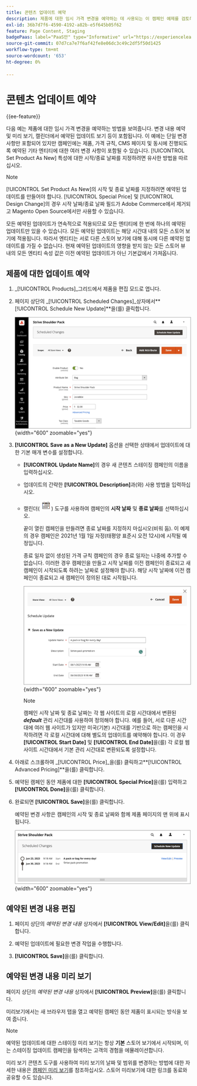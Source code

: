```yaml
---
title: 콘텐츠 업데이트 예약
description: 제품에 대한 임시 가격 변경을 예약하는 데 사용되는 이 캠페인 예제를 검토하십시오.
exl-id: 36b7d7f6-4590-4192-a82b-e5f645b05f62
feature: Page Content, Staging
badgePaas: label="PaaS만" type="Informative" url="https://experienceleague.adobe.com/en/docs/commerce/user-guides/product-solutions" tooltip="Adobe Commerce 온 클라우드 프로젝트(Adobe 관리 PaaS 인프라) 및 온프레미스 프로젝트에만 적용됩니다."
source-git-commit: 07d7ca7e7f6af42fe8e06dc3c49c2df5f50d1425
workflow-type: tm+mt
source-wordcount: '653'
ht-degree: 0%

---
```


# 콘텐츠 업데이트 예약

{{ee-feature}}

다음 예는 제품에 대한 임시 가격 변경을 예약하는 방법을 보여줍니다. 변경 내용 예약 및 미리 보기, 캘린더에서 예약된 업데이트 보기 등이 포함됩니다. 이 예에는 단일 변경 사항만 포함되어 있지만 캠페인에는 제품, 가격 규칙, CMS 페이지 및 동시에 진행되도록 예약된 기타 엔티티에 대한 여러 변경 사항이 포함될 수 있습니다. [!UICONTROL Set Product As New] 특성에 대한 시작/종료 날짜를 지정하려면 유사한 방법을 따르십시오.

>[!NOTE]
>[!UICONTROL Set Product As New]의 시작 및 종료 날짜를 지정하려면 예약된 업데이트를 만들어야 합니다. [!UICONTROL Special Price] 및 [!UICONTROL Design Change]의 경우 시작 날짜/종료 날짜 필드가 Adobe Commerce에서 제거되고 Magento Open Source에서만 사용할 수 있습니다.
>
>모든 예약된 업데이트가 연속적으로 적용되므로 모든 엔티티에 한 번에 하나의 예약된 업데이트만 있을 수 있습니다. 모든 예약된 업데이트는 해당 시간대 내의 모든 스토어 보기에 적용됩니다. 따라서 엔티티는 서로 다른 스토어 보기에 대해 동시에 다른 예약된 업데이트를 가질 수 없습니다. 현재 예약된 업데이트의 영향을 받지 않는 모든 스토어 뷰 내의 모든 엔티티 속성 값은 이전 예약된 업데이트가 아닌 기본값에서 가져옵니다.

## 제품에 대한 업데이트 예약

1. _[!UICONTROL Products]_그리드에서 제품을 편집 모드로 엽니다.

1. 페이지 상단의 _[!UICONTROL Scheduled Changes]_상자에서&#x200B;**[!UICONTROL Schedule New Update]**을(를) 클릭합니다.

   ![새 업데이트 예약](./assets/content-staging-product-schedule-new-update.png){width="600" zoomable="yes"}

1. **[!UICONTROL Save as a New Update]** 옵션을 선택한 상태에서 업데이트에 대한 기본 매개 변수를 설정합니다.

   - **[!UICONTROL Update Name]**&#x200B;의 경우 새 콘텐츠 스테이징 캠페인의 이름을 입력하십시오.

   - 업데이트의 간략한 **[!UICONTROL Description]**&#x200B;과(와) 사용 방법을 입력하십시오.

   - 캘린더(![캘린더 아이콘](../assets/icon-calendar.png)) 도구를 사용하여 캠페인의 **시작 날짜** 및 **종료 날짜**&#x200B;를 선택하십시오.

     끝이 열린 캠페인을 만들려면 종료 날짜를 지정하지 마십시오(비워 둠). 이 예제의 경우 캠페인은 2021년 1월 1일 자정(태평양 표준시 오전 12시)에 시작될 예정입니다.


     종료 일자 없이 생성된 가격 규칙 캠페인의 경우 종료 일자는 나중에 추가할 수 없습니다. 이러한 경우 캠페인을 만들고 시작 날짜를 이전 캠페인이 종료되고 새 캠페인이 시작되도록 하려는 날짜로 설정해야 합니다. 해당 시작 날짜에 이전 캠페인이 종료되고 새 캠페인이 정의된 대로 시작됩니다.

     ![제품 업데이트 예약](./assets/content-staging-campaign-schedule-update.png){width="600" zoomable="yes"}

     >[!NOTE]
     >
     >캠페인 시작 날짜 및 종료 날짜는 각 웹 사이트의 로컬 시간대에서 변환된 **_default_** 관리 시간대를 사용하여 정의해야 합니다. 예를 들어, 서로 다른 시간대에 여러 웹 사이트가 있지만 미국(기본) 시간대를 기반으로 하는 캠페인을 시작하려면 각 로컬 시간대에 대해 별도의 업데이트를 예약해야 합니다. 이 경우 **[!UICONTROL Start Date]** 및 **[!UICONTROL End Date]**&#x200B;을(를) 각 로컬 웹 사이트 시간대에서 기본 관리 시간대로 변환되도록 설정합니다.

1. 아래로 스크롤하여 _[!UICONTROL Price]_을(를) 클릭하고&#x200B;**[!UICONTROL Advanced Pricing]**을(를) 클릭합니다.

1. 예약된 캠페인 동안 제품에 대한 **[!UICONTROL Special Price]**&#x200B;을(를) 입력하고 **[!UICONTROL Done]**&#x200B;을(를) 클릭합니다.

1. 완료되면 **[!UICONTROL Save]**&#x200B;을(를) 클릭합니다.

   예약된 변경 사항은 캠페인의 시작 및 종료 날짜와 함께 제품 페이지의 맨 위에 표시됩니다.

   ![예약된 변경](./assets/content-staging-product-scheduled-update-preview-rope.png){width="600" zoomable="yes"}

## 예약된 변경 내용 편집

1. 페이지 상단의 _예약된 변경 내용_ 상자에서 **[!UICONTROL View/Edit]**&#x200B;을(를) 클릭합니다.

1. 예약된 업데이트에 필요한 변경 작업을 수행합니다.

1. **[!UICONTROL Save]**&#x200B;을(를) 클릭합니다.

## 예약된 변경 내용 미리 보기

페이지 상단의 _예약된 변경 내용_ 상자에서 **[!UICONTROL Preview]**&#x200B;을(를) 클릭합니다.

미리보기에서는 새 브라우저 탭을 열고 예약된 캠페인 동안 제품이 표시되는 방식을 보여 줍니다.

>[!NOTE]
>
>예약된 업데이트에 대한 스테이징 미리 보기는 항상 **기본** 스토어 보기에서 시작되며, 이는 스테이징 업데이트 캠페인을 탐색하는 고객의 경험을 에뮬레이션합니다.

미리 보기 콘텐츠 도구를 사용하여 미리 보기의 날짜 및 범위를 변경하는 방법에 대한 자세한 내용은 [캠페인 미리 보기](content-staging-preview.md)를 참조하십시오. 스토어 미리보기에 대한 링크를 동료와 공유할 수도 있습니다.
